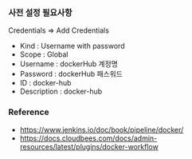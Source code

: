 ### 사전 설정 필요사항

Credentials => Add Credentials
 * Kind : Username with password
 * Scope : Global
 * Username : dockerHub 계정명
 * Password : dockerHub 패스워드
 * ID : docker-hub
 * Description : docker-hub

### Reference

- https://www.jenkins.io/doc/book/pipeline/docker/
- https://docs.cloudbees.com/docs/admin-resources/latest/plugins/docker-workflow
